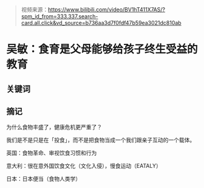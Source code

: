 > 视频来源：https://www.bilibili.com/video/BV1hT411X7AS/?spm_id_from=333.337.search-card.all.click&vd_source=b736aa3d7f0fdf47b59ea3021dc810ab

# 吴敏：食育是父母能够给孩子终生受益的教育

## 关键词



## 摘记

为什么食物丰盛了，健康危机更严重了？

我们是不是只是在「投食」，而不是把食物当成一个我们跟亲子互动的一个载体。

英国：食物革命、审视饮食习惯和行为

意大利：很在意外国饮食文化（文化入侵），慢食运动（EATALY）

日本：日本便当（食物人类学）

